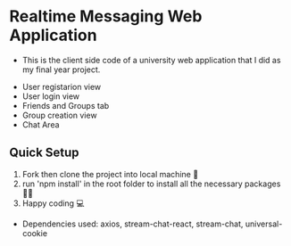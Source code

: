 # Realtime Messaging Web Application
- This is the client side code of a university web application that I did as my final year project.

* User registarion view
* User login view
* Friends and Groups tab
* Group creation view 
* Chat Area

## Quick Setup
1. Fork then clone the project into local machine 🍴
1. run 'npm install' in the root folder to install all the necessary packages 👩‍💻
1. Happy coding 💻

* Dependencies used: axios, stream-chat-react, stream-chat, universal-cookie